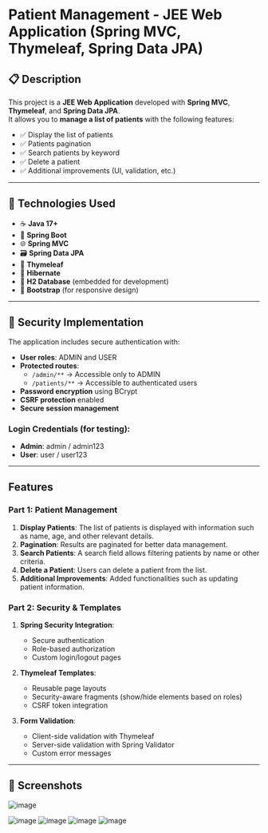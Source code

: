 # Patient Management - JEE Web Application (Spring MVC, Thymeleaf, Spring Data JPA)

## 📋 Description

This project is a **JEE Web Application** developed with **Spring MVC**, **Thymeleaf**, and **Spring Data JPA**.  
It allows you to **manage a list of patients** with the following features:

- ✅ Display the list of patients
- ✅ Patients pagination
- ✅ Search patients by keyword
- ✅ Delete a patient
- ✅ Additional improvements (UI, validation, etc.)

---

## 🚀 Technologies Used

- ☕ **Java 17+**
- 🌱 **Spring Boot**
- 🌐 **Spring MVC**
- 🗃️ **Spring Data JPA**
- 📝 **Thymeleaf**
- 🔗 **Hibernate**
- 💾 **H2 Database** (embedded for development)
- 🎨 **Bootstrap** (for responsive design)

---

## 🔐 Security Implementation

The application includes secure authentication with:

- **User roles**: ADMIN and USER
- **Protected routes**:
  - `/admin/**` → Accessible only to ADMIN
  - `/patients/**` → Accessible to authenticated users
- **Password encryption** using BCrypt
- **CSRF protection** enabled
- **Secure session management**

### Login Credentials (for testing):
- **Admin**: admin / admin123
- **User**: user / user123

---

## Features

### Part 1: Patient Management

1. **Display Patients**: The list of patients is displayed with information such as name, age, and other relevant details.
2. **Pagination**: Results are paginated for better data management.
3. **Search Patients**: A search field allows filtering patients by name or other criteria.
4. **Delete a Patient**: Users can delete a patient from the list.
5. **Additional Improvements**: Added functionalities such as updating patient information.

### Part 2: Security & Templates

1. **Spring Security Integration**:
   - Secure authentication
   - Role-based authorization
   - Custom login/logout pages

2. **Thymeleaf Templates**:
   - Reusable page layouts
   - Security-aware fragments (show/hide elements based on roles)
   - CSRF token integration

3. **Form Validation**:
   - Client-side validation with Thymeleaf
   - Server-side validation with Spring Validator
   - Custom error messages

---

## 📸 Screenshots

![image](https://github.com/user-attachments/assets/c8e37082-0135-4a1f-a0ee-5d6d41603f59)

![image](https://github.com/user-attachments/assets/1127aef4-e55c-4335-b4ef-3acc4b2284d7)
![image](https://github.com/user-attachments/assets/5e5e8185-b321-439f-a6d3-355b4bd8cc43)
![image](https://github.com/user-attachments/assets/d5dc6a39-f0da-4d26-9f58-d1f0b56c35cf)
![image](https://github.com/user-attachments/assets/50107f0c-c565-446d-a741-2e1e7fc5b91d)




